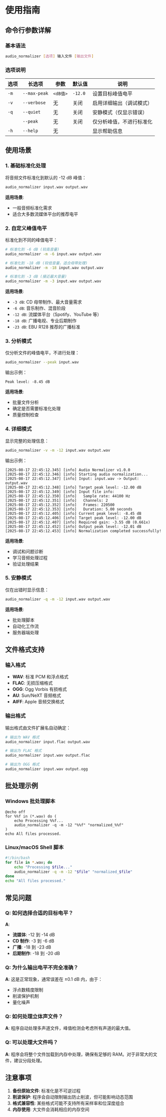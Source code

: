 # 使用指南

## 命令行参数详解

### 基本语法
```bash
audio_normalizer [选项] 输入文件 [输出文件]
```

### 选项说明

| 选项 | 长选项 | 参数 | 默认值 | 说明 |
|------|--------|------|--------|------|
| `-m` | `--max-peak` | `<dB值>` | `-12.0` | 设置目标峰值电平 |
| `-v` | `--verbose` | 无 | 关闭 | 启用详细输出（调试模式） |
| `-q` | `--quiet` | 无 | 关闭 | 安静模式（仅显示错误） |
| | `--peak` | 无 | 关闭 | 仅分析峰值，不进行标准化 |
| `-h` | `--help` | 无 | | 显示帮助信息 |

## 使用场景

### 1. 基础标准化处理

将音频文件标准化到默认的 -12 dB 峰值：

```bash
audio_normalizer input.wav output.wav
```

**适用场景**: 
- 一般音频标准化需求
- 适合大多数流媒体平台的推荐电平

### 2. 自定义峰值电平

标准化到不同的峰值电平：

```bash
# 标准化到 -6 dB (较高音量)
audio_normalizer -m -6 input.wav output.wav

# 标准化到 -18 dB (较低音量，适合母带处理)
audio_normalizer -m -18 input.wav output.wav

# 标准化到 -3 dB (接近最大音量)
audio_normalizer -m -3 input.wav output.wav
```

**适用场景**:
- `-3 dB`: CD 母带制作、最大音量需求
- `-6 dB`: 音乐制作、混音阶段
- `-12 dB`: 流媒体平台（Spotify、YouTube 等）
- `-18 dB`: 广播电视、专业后期制作
- `-23 dB`: EBU R128 推荐的广播标准

### 3. 分析模式

仅分析文件的峰值电平，不进行处理：

```bash
audio_normalizer --peak input.wav
```

输出示例：
```
Peak level: -8.45 dB
```

**适用场景**:
- 批量文件分析
- 确定是否需要标准化处理
- 质量控制检查

### 4. 详细模式

显示完整的处理信息：

```bash
audio_normalizer -v -m -12 input.wav output.wav
```

输出示例：
```
[2025-08-17 22:45:12.345] [info] Audio Normalizer v1.0.0
[2025-08-17 22:45:12.346] [info] Starting audio normalization...
[2025-08-17 22:45:12.347] [info] Input: input.wav -> Output: output.wav
[2025-08-17 22:45:12.348] [info] Target peak level: -12.00 dB
[2025-08-17 22:45:12.349] [info] Input file info:
[2025-08-17 22:45:12.350] [info]   Sample rate: 44100 Hz
[2025-08-17 22:45:12.351] [info]   Channels: 2
[2025-08-17 22:45:12.352] [info]   Frames: 220500
[2025-08-17 22:45:12.353] [info]   Duration: 5.00 seconds
[2025-08-17 22:45:12.405] [info] Current peak level: -8.45 dB
[2025-08-17 22:45:12.406] [info] Target peak level: -12.00 dB
[2025-08-17 22:45:12.407] [info] Required gain: -3.55 dB (0.661x)
[2025-08-17 22:45:12.452] [info] Output peak level: -12.01 dB
[2025-08-17 22:45:12.453] [info] Normalization completed successfully!
```

**适用场景**:
- 调试和问题诊断
- 学习音频处理过程
- 验证处理结果

### 5. 安静模式

仅在出错时显示信息：

```bash
audio_normalizer -q -m -12 input.wav output.wav
```

**适用场景**:
- 批处理脚本
- 自动化工作流
- 服务器端处理

## 文件格式支持

### 输入格式
- **WAV**: 标准 PCM 和浮点格式
- **FLAC**: 无损压缩格式
- **OGG**: Ogg Vorbis 有损格式
- **AU**: Sun/NeXT 音频格式
- **AIFF**: Apple 音频交换格式

### 输出格式
输出格式由文件扩展名自动确定：

```bash
# 输出为 WAV 格式
audio_normalizer input.flac output.wav

# 输出为 FLAC 格式
audio_normalizer input.wav output.flac

# 输出为 OGG 格式
audio_normalizer input.wav output.ogg
```

## 批处理示例

### Windows 批处理脚本
```batch
@echo off
for %%f in (*.wav) do (
    echo Processing %%f...
    audio_normalizer -q -m -12 "%%f" "normalized_%%f"
)
echo All files processed.
```

### Linux/macOS Shell 脚本
```bash
#!/bin/bash
for file in *.wav; do
    echo "Processing $file..."
    audio_normalizer -q -m -12 "$file" "normalized_$file"
done
echo "All files processed."
```

## 常见问题

### Q: 如何选择合适的目标电平？
**A**: 
- **流媒体**: -12 到 -14 dB
- **CD 制作**: -3 到 -6 dB  
- **广播**: -18 到 -23 dB
- **后期制作**: -18 到 -20 dB

### Q: 为什么输出电平不完全准确？
**A**: 这是正常现象，通常误差在 ±0.1 dB 内，由于：
- 浮点数精度限制
- 削波保护机制
- 量化噪声

### Q: 如何处理立体声文件？
**A**: 程序自动处理多声道文件，峰值检测会考虑所有声道的最大值。

### Q: 可以处理大文件吗？
**A**: 程序会将整个文件加载到内存中处理，确保有足够的 RAM。对于非常大的文件，建议分段处理。

## 注意事项

1. **备份原始文件**: 标准化是不可逆过程
2. **削波保护**: 程序会自动限制输出防止削波，但可能影响动态范围
3. **格式兼容性**: 某些格式可能不支持所有采样率和位深度组合
4. **内存使用**: 大文件会消耗相应的内存空间
